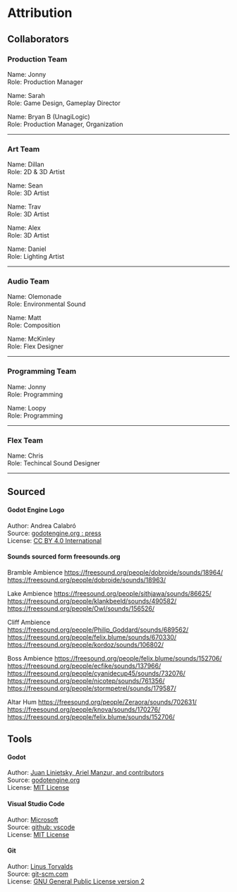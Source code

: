 # Attribution
## Collaborators
### Production Team
Name: Jonny
<br>
Role: Production Manager

Name: Sarah
<br>
Role: Game Design, Gameplay Director

Name: Bryan B (UnagiLogic)
<br>
Role: Production Manager, Organization

---
### Art Team
Name: Dillan
<br>
Role: 2D & 3D Artist

Name: Sean
<br>
Role: 3D Artist

Name: Trav
<br>
Role: 3D Artist

Name: Alex
<br>
Role: 3D Artist

Name: Daniel
<br>
Role: Lighting Artist

---
### Audio Team
Name: Olemonade
<br>
Role: Environmental Sound

Name: Matt
<br>
Role: Composition

Name: McKinley
<br>
Role: Flex Designer

---
### Programming Team
Name: Jonny
<br>
Role: Programming

Name: Loopy
<br>
Role: Programming

---
### Flex Team
Name: Chris
<br>
Role: Techincal Sound Designer

---
## Sourced  
#### Godot Engine Logo
Author: Andrea Calabró  
Source: [godotengine.org : press](https://godotengine.org/press/)  
License: [CC BY 4.0 International](https://github.com/godotengine/godot/blob/master/LOGO_LICENSE.txt) 

#### Sounds sourced form freesounds.org
Bramble Ambience
https://freesound.org/people/dobroide/sounds/18964/
https://freesound.org/people/dobroide/sounds/18963/

Lake Ambience
https://freesound.org/people/sithjawa/sounds/86625/
https://freesound.org/people/klankbeeld/sounds/490582/
https://freesound.org/people/Owl/sounds/156526/

Cliff Ambience
https://freesound.org/people/Philip_Goddard/sounds/689562/
https://freesound.org/people/felix.blume/sounds/670330/
https://freesound.org/people/kordoz/sounds/106802/

Boss Ambience
https://freesound.org/people/felix.blume/sounds/152706/
https://freesound.org/people/ecfike/sounds/137966/
https://freesound.org/people/cyanidecup45/sounds/732076/
https://freesound.org/people/nicotep/sounds/761356/
https://freesound.org/people/stormpetrel/sounds/179587/

Altar Hum
https://freesound.org/people/Zeraora/sounds/702631/
https://freesound.org/people/knova/sounds/170276/
https://freesound.org/people/felix.blume/sounds/152706/

## Tools
#### Godot
Author: [Juan Linietsky, Ariel Manzur, and contributors](https://godotengine.org/contact)  
Source: [godotengine.org](https://godotengine.org/)  
License: [MIT License](https://github.com/godotengine/godot/blob/master/LICENSE.txt) 

#### Visual Studio Code
Author: [Microsoft](https://opensource.microsoft.com/)  
Source: [github: vscode](https://github.com/microsoft/vscode)  
License: [MIT License](https://github.com/microsoft/vscode/blob/main/LICENSE.txt)

#### Git
Author: [Linus Torvalds](https://github.com/torvalds)  
Source: [git-scm.com](https://git-scm.com/downloads)  
License: [GNU General Public License version 2](https://opensource.org/licenses/GPL-2.0)

